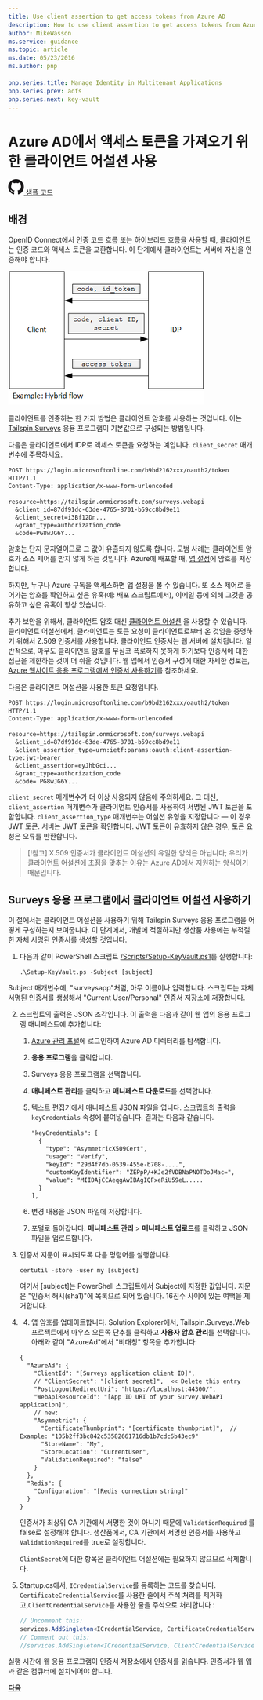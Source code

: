 ```yaml
---
title: Use client assertion to get access tokens from Azure AD
description: How to use client assertion to get access tokens from Azure AD.
author: MikeWasson
ms.service: guidance
ms.topic: article
ms.date: 05/23/2016
ms.author: pnp

pnp.series.title: Manage Identity in Multitenant Applications
pnp.series.prev: adfs
pnp.series.next: key-vault
---
```

# Azure AD에서 액세스 토큰을 가져오기 위한 클라이언트 어설션 사용

[![GitHub](../_images/github.png) 샘플 코드][sample application]

## 배경
OpenID Connect에서 인증 코드 흐름 또는 하이브리드 흐름을 사용할 때, 클라이언트는 인증 코드와 액세스 토큰을 교환합니다. 이 단계에서 클라이언트는 서버에 자신을 인증해야 합니다.

![Client secret](./images/client-secret.png)

클라이언트를 인증하는 한 가지 방법은 클라이언트 암호를 사용하는 것입니다. 이는 [Tailspin Surveys][Surveys] 응용 프로그램이 기본값으로 구성되는 방법입니다.

다음은 클라이언트에서 IDP로 액세스 토큰을 요청하는 예입니다. `client_secret` 매개변수에 주목하세요.

```
POST https://login.microsoftonline.com/b9bd2162xxx/oauth2/token HTTP/1.1
Content-Type: application/x-www-form-urlencoded

resource=https://tailspin.onmicrosoft.com/surveys.webapi
  &client_id=87df91dc-63de-4765-8701-b59cc8bd9e11
  &client_secret=i3Bf12Dn...
  &grant_type=authorization_code
  &code=PG8wJG6Y...
```

암호는 단지 문자열이므로 그 값이 유출되지 않도록 합니다. 모범 사례는 클라이언트 암호가 소스 제어를 받지 않게 하는 것입니다. Azure에 배포할 때, [앱 설정][configure-web-app]에 암호를 저장합니다.

하지만, 누구나 Azure 구독을 액세스하면 앱 설정을 볼 수 있습니다. 또 소스 제어로 들어가는 암호를 확인하고 싶은 유혹(예: 배포 스크립트에서), 이메일 등에 의해 그것을 공유하고 싶은 유혹이 항상 있습니다.

추가 보안을 위해서, 클라이언트 암호 대신 [클라이언트 어설션](https://tools.ietf.org/html/rfc7521) 을 사용할 수 있습니다.  클라이언트 어설션에서, 클라이언트는 토큰 요청이 클라이언트로부터 온 것임을 증명하기 위해서 Z.509 인증서를 사용합니다.  클라이언트 인증서는 웹 서버에 설치됩니다. 일반적으로, 아무도 클라이언트 암호를 무심코 폭로하지 못하게 하기보다 인증서에 대한 접근을 제한하는 것이 더 쉬울 것입니다.  웹 앱에서 인증서 구성에 대한 자세한 정보는, [Azure 웹사이트 응용 프로그램에서 인증서 사용하기][using-certs-in-websites]를 참조하세요.

다음은 클라이언트 어설션을 사용한 토큰 요청입니다. 
```
POST https://login.microsoftonline.com/b9bd2162xxx/oauth2/token HTTP/1.1
Content-Type: application/x-www-form-urlencoded

resource=https://tailspin.onmicrosoft.com/surveys.webapi
  &client_id=87df91dc-63de-4765-8701-b59cc8bd9e11
  &client_assertion_type=urn:ietf:params:oauth:client-assertion-type:jwt-bearer
  &client_assertion=eyJhbGci...
  &grant_type=authorization_code
  &code= PG8wJG6Y...
```

`client_secret` 매개변수가 더 이상 사용되지 않음에 주의하세요. 그 대신, `client_assertion` 매개변수가 클라이언트 인증서를 사용하여 서명된 JWT 토큰을 포함합니다. `client_assertion_type` 매개변수는 어설션 유형을 지정합니다 — 이 경우 JWT 토큰. 서버는 JWT 토큰을 확인합니다. JWT 토큰이 유효하지 않은 경우, 토큰 요청은 오류를 반환합니다.

> [!참고]
> X.509 인증서가 클라이언트 어설션의 유일한 양식은 아닙니다; 우리가 클라이언트 어설션에 초점을 맞추는 이유는 Azure AD에서 지원하는 양식이기 때문입니다.
> 
> 

## Surveys 응용 프로그램에서 클라이언트 어설션 사용하기
이 절에서는 클라이언트 어설션을 사용하기 위해 Tailspin Surveys 응용 프로그램을 어떻게 구성하는지 보여줍니다. 이 단계에서, 개발에 적절하지만 생산품 사용에는 부적절한 자체 서명된 인증서를 생성할 것입니다.

1. 다음과 같이 PowerShell 스크립트 [/Scripts/Setup-KeyVault.ps1][Setup-KeyVault]를 실행합니다:
   
    ```
    .\Setup-KeyVault.ps -Subject [subject]
    ```
   
Subject 매개변수에, "surveysapp"처럼, 아무 이름이나 입력합니다. 스크립트는 자체 서명된 인증서를 생성해서 "Current User/Personal" 인증서 저장소에 저장합니다.
   
2. 스크립트의 출력은 JSON 조각입니다. 이 출력을 다음과 같이 웹 앱의 응용 프로그램 매니페스트에 추가합니다:
   
   1. [Azure 관리 포털][azure-management-portal]에 로그인하여 Azure AD 디렉터리를 탐색합니다.
   2. **응용 프로그램**을 클릭합니다.
   3. Surveys 응용 프로그램을 선택합니다.
   4. **매니페스트 관리**를 클릭하고 **매니페스트 다운로드**를 선택합니다.
   5. 텍스트 편집기에서 매니페스트 JSON 파일을 엽니다. 스크립트의 출력을 `keyCredentials` 속성에 붙여넣습니다. 결과는 다음과 같습니다.
      
      ```    
      "keyCredentials": [
        {
          "type": "AsymmetricX509Cert",
          "usage": "Verify",
          "keyId": "29d4f7db-0539-455e-b708-....",
          "customKeyIdentifier": "ZEPpP/+KJe2fVDBNaPNOTDoJMac=",
          "value": "MIIDAjCCAeqgAwIBAgIQFxeRiU59eL.....
        }
      ],
      ```
   6. 변경 내용을 JSON 파일에 저장합니다.
   7. 포털로 돌아갑니다. **매니페스트 관리** > **매니페스트 업로드**를 클릭하고 JSON 파일을 업로드합니다.
   
3. 인증서 지문이 표시되도록 다음 명령어를 실행합니다.
   
    ```
    certutil -store -user my [subject]
    ```
   
   여기서 [subject]는 PowerShell 스크립트에서 Subject에 지정한 값입니다. 지문은 "인증서 해시(sha1)"에 목록으로 되어 있습니다. 16진수 사이에 있는 여백을 제거합니다.
   
4. 4.	앱 암호를 업데이트합니다. Solution Explorer에서, Tailspin.Surveys.Web 프로젝트에서 마우스 오른쪽 단추를 클릭하고 **사용자 암호 관리**를 선택합니다. 아래와 같이 "AzureAd"에서 "비대칭" 항목을 추가합니다:
   
    ```
    {
      "AzureAd": {
        "ClientId": "[Surveys application client ID]",
        // "ClientSecret": "[client secret]",  << Delete this entry
        "PostLogoutRedirectUri": "https://localhost:44300/",
        "WebApiResourceId": "[App ID URI of your Survey.WebAPI application]",
        // new:
        "Asymmetric": {
          "CertificateThumbprint": "[certificate thumbprint]",  // Example: "105b2ff3bc842c53582661716db1b7cdc6b43ec9"
          "StoreName": "My",
          "StoreLocation": "CurrentUser",
          "ValidationRequired": "false"
        }
      },
      "Redis": {
        "Configuration": "[Redis connection string]"
      }
    }
    ```
   
   인증서가 최상위 CA 기관에서 서명한 것이 아니기 때문에 `ValidationRequired` 를 false로 설정해야 합니다. 생산품에서, CA 기관에서 서명한 인증서를 사용하고 `ValidationRequired`를 true로 설정합니다.
   
   `ClientSecret`에 대한 항목은 클라이언트 어설션에는 필요하지 않으므로 삭제합니다.
   
5. Startup.cs에서, `ICredentialService`를 등록하는 코드를 찾습니다. `CertificateCredentialService`를 사용한 줄에서 주석 처리를 제거하고,`ClientCredentialService`를 사용한 줄을 주석으로 처리합니다 :

   
    ```csharp
    // Uncomment this:
    services.AddSingleton<ICredentialService, CertificateCredentialService>();
    // Comment out this:
    //services.AddSingleton<ICredentialService, ClientCredentialService>();
    ```

실행 시간에 웹 응용 프로그램이 인증서 저장소에서 인증서를 읽습니다.  인증서가 웹 앱과 같은 컴큐터에 설치되어야 합니다.

[**다음**][key vault]

<!-- Links -->
[configure-web-app]: /azure/app-service-web/web-sites-configure/
[azure-management-portal]: https://manage.windowsazure.com
[client assertion]: https://tools.ietf.org/html/rfc7521
[key vault]: key-vault.md
[Setup-KeyVault]: https://github.com/Azure-Samples/guidance-identity-management-for-multitenant-apps/blob/master/scripts/Setup-KeyVault.ps1
[Surveys]: tailspin.md
[using-certs-in-websites]: https://azure.microsoft.com/blog/using-certificates-in-azure-websites-applications/

[sample application]: https://github.com/Azure-Samples/guidance-identity-management-for-multitenant-apps
